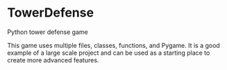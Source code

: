 TowerDefense
============

Python tower defense game

This game uses multiple files, classes, functions, and Pygame. It is a good example of a large scale project and can be used as a starting place to create more advanced features.
